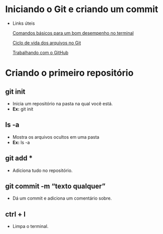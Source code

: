 # Iniciando o Git e criando um commit

- Links úteis
    
    [Comandos básicos para um bom desempenho no terminal](https://www.notion.so/Comandos-b-sicos-para-um-bom-desempenho-no-terminal-40f48e0624054c329facff1768f46ce6) 
    
    [Ciclo de vida dos arquivos no Git](https://www.notion.so/Ciclo-de-vida-dos-arquivos-no-Git-60ffcccbc37849a8b268db48cc94db86) 
    
    [Trabalhando com o GitHub](https://www.notion.so/Trabalhando-com-o-GitHub-cd32352a3c1e499988932dce4c3f844a) 
    

# Criando o primeiro repositório

## git init

- Inicia um repositório na pasta na qual você está.
- **Ex:** git init

## ls -a

- Mostra os arquivos ocultos em uma pasta
- **Ex:** ls -a

## git add *

- Adiciona tudo no repositório.

## git commit -m “texto qualquer”

- Dá um commit e adiciona um comentário sobre.

## ctrl + l

- Limpa o terminal.